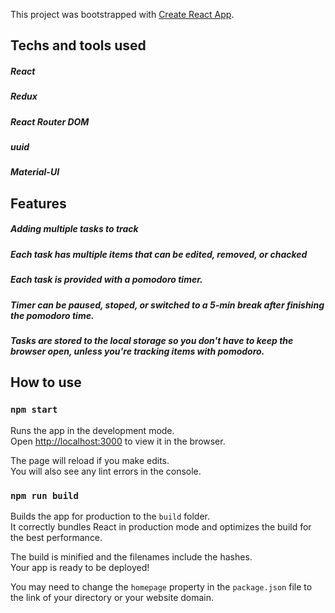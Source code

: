 This project was bootstrapped with [Create React App](https://github.com/facebook/create-react-app).

## Techs and tools used

##### React
##### Redux
##### React Router DOM
##### uuid
##### Material-UI




## Features

##### Adding multiple tasks to track
##### Each task has multiple items that can be edited, removed, or chacked
##### Each task is provided with a pomodoro timer.
##### Timer can be paused, stoped, or switched to a 5-min break after finishing the pomodoro time.
##### Tasks are stored to the local storage so you don't have to keep the browser open, unless you're tracking items with pomodoro.




## How to use

### `npm start`

Runs the app in the development mode.<br>
Open [http://localhost:3000](http://localhost:3000) to view it in the browser.

The page will reload if you make edits.<br>
You will also see any lint errors in the console.

### `npm run build`

Builds the app for production to the `build` folder.<br>
It correctly bundles React in production mode and optimizes the build for the best performance.

The build is minified and the filenames include the hashes.<br>
Your app is ready to be deployed!

You may need to change the ```homepage``` property in the ```package.json``` file to the link of your directory or your website domain.
